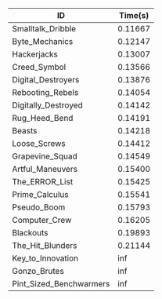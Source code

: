 |ID|Time(s)|
|-|-|
|Smalltalk_Dribble|0.11667|
|Byte_Mechanics|0.12147|
|Hackerjacks|0.13007|
|Creed_Symbol|0.13566|
|Digital_Destroyers|0.13876|
|Rebooting_Rebels|0.14054|
|Digitally_Destroyed|0.14142|
|Rug_Heed_Bend|0.14191|
|Beasts|0.14218|
|Loose_Screws|0.14412|
|Grapevine_Squad|0.14549|
|Artful_Maneuvers|0.15400|
|The_ERROR_List|0.15425|
|Prime_Calculus|0.15541|
|Pseudo_Boom|0.15793|
|Computer_Crew|0.16205|
|Blackouts|0.19893|
|The_Hit_Blunders|0.21144|
|Key_to_Innovation|inf|
|Gonzo_Brutes|inf|
|Pint_Sized_Benchwarmers|inf|
